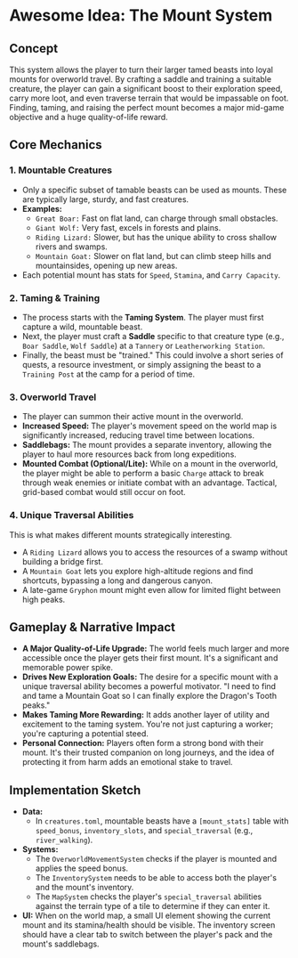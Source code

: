 # Awesome Idea: The Mount System

## Concept

This system allows the player to turn their larger tamed beasts into loyal mounts for overworld travel. By crafting a saddle and training a suitable creature, the player can gain a significant boost to their exploration speed, carry more loot, and even traverse terrain that would be impassable on foot. Finding, taming, and raising the perfect mount becomes a major mid-game objective and a huge quality-of-life reward.

## Core Mechanics

### 1. Mountable Creatures

*   Only a specific subset of tamable beasts can be used as mounts. These are typically large, sturdy, and fast creatures.
*   **Examples:**
    *   `Great Boar:` Fast on flat land, can charge through small obstacles.
    *   `Giant Wolf:` Very fast, excels in forests and plains.
    *   `Riding Lizard:` Slower, but has the unique ability to cross shallow rivers and swamps.
    *   `Mountain Goat:` Slower on flat land, but can climb steep hills and mountainsides, opening up new areas.
*   Each potential mount has stats for `Speed`, `Stamina`, and `Carry Capacity`.

### 2. Taming & Training

*   The process starts with the **Taming System**. The player must first capture a wild, mountable beast.
*   Next, the player must craft a **Saddle** specific to that creature type (e.g., `Boar Saddle`, `Wolf Saddle`) at a `Tannery` or `Leatherworking Station`.
*   Finally, the beast must be "trained." This could involve a short series of quests, a resource investment, or simply assigning the beast to a `Training Post` at the camp for a period of time.

### 3. Overworld Travel

*   The player can summon their active mount in the overworld.
*   **Increased Speed:** The player's movement speed on the world map is significantly increased, reducing travel time between locations.
*   **Saddlebags:** The mount provides a separate inventory, allowing the player to haul more resources back from long expeditions.
*   **Mounted Combat (Optional/Lite):** While on a mount in the overworld, the player might be able to perform a basic `Charge` attack to break through weak enemies or initiate combat with an advantage. Tactical, grid-based combat would still occur on foot.

### 4. Unique Traversal Abilities

This is what makes different mounts strategically interesting.

*   A `Riding Lizard` allows you to access the resources of a swamp without building a bridge first.
*   A `Mountain Goat` lets you explore high-altitude regions and find shortcuts, bypassing a long and dangerous canyon.
*   A late-game `Gryphon` mount might even allow for limited flight between high peaks.

## Gameplay & Narrative Impact

*   **A Major Quality-of-Life Upgrade:** The world feels much larger and more accessible once the player gets their first mount. It's a significant and memorable power spike.
*   **Drives New Exploration Goals:** The desire for a specific mount with a unique traversal ability becomes a powerful motivator. "I need to find and tame a Mountain Goat so I can finally explore the Dragon's Tooth peaks."
*   **Makes Taming More Rewarding:** It adds another layer of utility and excitement to the taming system. You're not just capturing a worker; you're capturing a potential steed.
*   **Personal Connection:** Players often form a strong bond with their mount. It's their trusted companion on long journeys, and the idea of protecting it from harm adds an emotional stake to travel.

## Implementation Sketch

*   **Data:**
    *   In `creatures.toml`, mountable beasts have a `[mount_stats]` table with `speed_bonus`, `inventory_slots`, and `special_traversal` (e.g., `river_walking`).
*   **Systems:**
    *   The `OverworldMovementSystem` checks if the player is mounted and applies the speed bonus.
    *   The `InventorySystem` needs to be able to access both the player's and the mount's inventory.
    *   The `MapSystem` checks the player's `special_traversal` abilities against the terrain type of a tile to determine if they can enter it.
*   **UI:** When on the world map, a small UI element showing the current mount and its stamina/health should be visible. The inventory screen should have a clear tab to switch between the player's pack and the mount's saddlebags.
